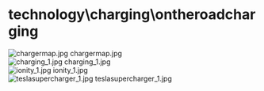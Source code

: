 <h1>technology\charging\ontheroadcharging</h1>
<div class="container text-center">
<div class="row">
<div class="col col-lg-2 col-6">
<img src="https://media.evkx.net/multimedia/technology/charging/ontheroadcharging/chargermap_xst.jpg" class="img-thumbnail" alt="chargermap.jpg">
chargermap.jpg
</div>
<div class="col col-lg-2 col-6">
<img src="https://media.evkx.net/multimedia/technology/charging/ontheroadcharging/charging_1_xst.jpg" class="img-thumbnail" alt="charging_1.jpg">
charging_1.jpg
</div>
<div class="col col-lg-2 col-6">
<img src="https://media.evkx.net/multimedia/technology/charging/ontheroadcharging/ionity_1_xst.jpg" class="img-thumbnail" alt="ionity_1.jpg">
ionity_1.jpg
</div>
<div class="col col-lg-2 col-6">
<img src="https://media.evkx.net/multimedia/technology/charging/ontheroadcharging/teslasupercharger_1_xst.jpg" class="img-thumbnail" alt="teslasupercharger_1.jpg">
teslasupercharger_1.jpg
</div>
</div>
</div>
